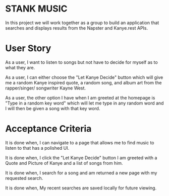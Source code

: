 # STANK MUSIC

In this project we will work together as a group to build an application that searches and displays results from the Napster and Kanye.rest APIs.

# User Story

As a user, I want to listen to songs but not have to decide for myself as to what they are. 

As a user, I can either choose the "Let Kanye Decide" button which will give me a random Kanye inspired quote, a random song, and album art from the rapper/singer/ songwriter Kayne West.

As a user, the other option I have when I am greeted at the homepage is "Type in a random key word" which will let me type in any random word and I will then be given a song with that key word. 

# Acceptance Criteria

It is done when, I can navigate to a page that allows me to find music to listen to that has a polished UI.

It is done when, I click the "Let Kanye Decide" button I am greeted with a Quote and Picture of Kanye and a list of songs from him.

It is done when, I search for a song and am returned a new page with my requested search.

It is done when, My recent searches are saved locally for future viewing.